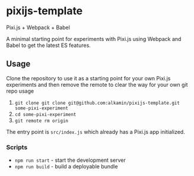 # pixijs-template
Pixi.js + Webpack + Babel

A minimal starting point for experiments with Pixi.js using Webpack and Babel to get the latest ES features.

## Usage

Clone the repository to use it as a starting point for your own Pixi.js experiments and then remove the remote to clear the way for your own git repo usage

1) `git clone git clone git@github.com:alkamin/pixijs-template.git some-pixi-experiment`
2) `cd some-pixi-experiment`
3) `git remote rm origin`

The entry point is `src/index.js` which already has a Pixi.js app initialized.

### Scripts

* `npm run start` - start the development server
* `npm run build` - build a deployable bundle
